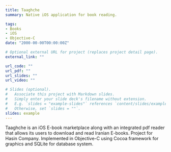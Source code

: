 ```yaml
---
title: Taaghche
summary: Native iOS application for book reading.

tags:
- Books
- iOS
- Objective-C
date: "2000-00-00T00:00:00Z"

# Optional external URL for project (replaces project detail page).
external_link: ""

url_code: ""
url_pdf: ""
url_slides: ""
url_video: ""

# Slides (optional).
#   Associate this project with Markdown slides.
#   Simply enter your slide deck's filename without extension.
#   E.g. `slides = "example-slides"` references `content/slides/example-slides.md`.
#   Otherwise, set `slides = ""`.
slides: example
---
```


Taaghche is an iOS E-book marketplace along with an integrated pdf reader that allows its users to download and read Iranian E-books. Project for Hasin Company. Implemented in Objective-C using Cocoa framework for graphics and SQLite for database system.